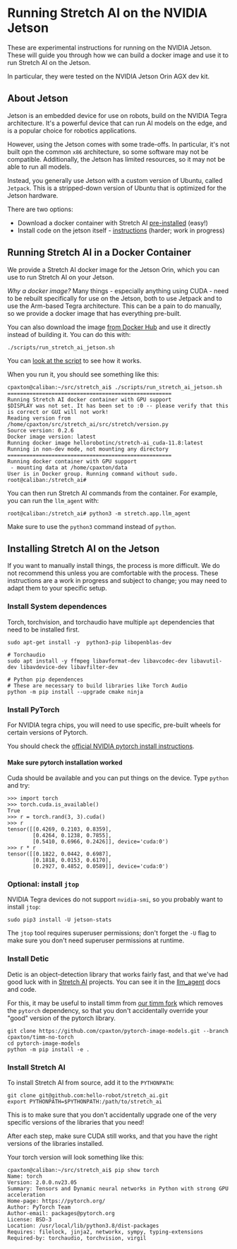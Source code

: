 # Running Stretch AI on the NVIDIA Jetson

These are experimental instructions for running on the NVIDIA Jetson. These will guide you through how we can build a docker image and use it to run Stretch AI on the Jetson.

In particular, they were tested on the NVIDIA Jetson Orin AGX dev kit.

## About Jetson

Jetson is an embedded device for use on robots, build on the NVIDIA Tegra architecture. It's a powerful device that can run AI models on the edge, and is a popular choice for robotics applications.

However, using the Jetson comes with some trade-offs. In particular, it's not built opn the common `x86` architecture, so some software may not be compatible. Additionally, the Jetson has limited resources, so it may not be able to run all models.

Instead, you generally use Jetson with a custom version of Ubuntu, called `Jetpack`. This is a stripped-down version of Ubuntu that is optimized for the Jetson hardware.

There are two options:
  - Download a docker container with Stretch AI [pre-installed](#running-stretch-ai-in-a-docker-container) (easy!)
  - Install code on the jetson itself - [instructions](#installing-stretch-ai-on-the-jetson) (harder; work in progress)

## Running Stretch AI in a Docker Container

We provide a Stretch AI docker image for the Jetson Orin, which you can use to run Stretch AI on your Jetson.

*Why a docker image?* Many things - especially anything using CUDA - need to be rebuilt specifically for use on the Jetson, both to use Jetpack and to use the Arm-based Tegra architecture. This can be a pain to do manually, so we provide a docker image that has everything pre-built.

You can also download the image [from Docker Hub](https://hub.docker.com/repository/docker/hellorobotinc/stretch-ai_jetson/general) and use it directly instead of building it. You can do this with:

```
./scripts/run_stretch_ai_jetson.sh
```

You can [look at the script](https://github.com/hello-robot/stretch_ai/blob/devel/scripts/run_stretch_ai_jetson.sh) to see how it works.

When you run it, you should see something like this:
```
cpaxton@caliban:~/src/stretch_ai$ ./scripts/run_stretch_ai_jetson.sh 
====================================================
Running Stretch AI docker container with GPU support
$DISPLAY was not set. It has been set to :0 -- please verify that this is correct or GUI will not work!
Reading version from /home/cpaxton/src/stretch_ai/src/stretch/version.py
Source version: 0.2.6
Docker image version: latest
Running docker image hellorobotinc/stretch-ai_cuda-11.8:latest
Running in non-dev mode, not mounting any directory
====================================================
Running docker container with GPU support
 - mounting data at /home/cpaxton/data
User is in Docker group. Running command without sudo.
root@caliban:/stretch_ai#
```

You can then run Stretch AI commands from the container. For example, you can run the `llm_agent` with:

```
root@caliban:/stretch_ai# python3 -m stretch.app.llm_agent
```

Make sure to use the `python3` command instead of `python`.

## Installing Stretch AI on the Jetson

If you want to manually install things, the process is more difficult. We do not recommend this unless you are comfortable with the process. These instructions are a work in progress and subject to change; you may need to adapt them to your specific setup.

### Install System dependences

Torch, torchvision, and torchaudio have multiple `apt` dependencies that need to be installed first.
```
sudo apt-get install -y  python3-pip libopenblas-dev

# Torchaudio
sudo apt install -y ffmpeg libavformat-dev libavcodec-dev libavutil-dev libavdevice-dev libavfilter-dev

# Python pip dependences
# These are necessary to build libraries like Torch Audio
python -m pip install --upgrade cmake ninja
```

### Install PyTorch

For NVIDIA tegra chips, you will need to use specific, pre-built wheels for certain versions of Pytorch.

You should check the [official NVIDIA pytorch install instructions](https://docs.nvidia.com/deeplearning/frameworks/install-pytorch-jetson-platform/index.html#prereqs-install).

#### Make sure pytorch installation worked

Cuda should be available and you can put things on the device. Type `python` and try:

```
>>> import torch
>>> torch.cuda.is_available()
True
>>> r = torch.rand(3, 3).cuda()
>>> r
tensor([[0.4269, 0.2103, 0.8359],
        [0.4264, 0.1238, 0.7855],
        [0.5410, 0.6966, 0.2426]], device='cuda:0')
>>> r * r
tensor([[0.1822, 0.0442, 0.6987],
        [0.1818, 0.0153, 0.6170],
        [0.2927, 0.4852, 0.0589]], device='cuda:0')
```

### Optional: install `jtop`

NVIDIA Tegra devices do not support `nvidia-smi`, so you probably want to install `jtop`:

```
sudo pip3 install -U jetson-stats
```

The `jtop` tool requires superuser permissions; don't forget the `-U` flag to make sure you don't need superuser permissions at runtime.

### Install Detic

Detic is an object-detection library that works fairly fast, and that we've had good luck with in [Stretch AI](https://github.com/hello-robot/stretch_ai/) projects. You can see it in the [llm_agent](llm_agent) docs and code.

For this, it may be useful to install timm from [our timm fork](https://github.com/cpaxton/pytorch-image-models/tree/cpaxton/timm-no-torch) which removes the `pytorch` dependency, so that you don't accidentally override your "good" version of the pytorch library.

```
git clone https://github.com/cpaxton/pytorch-image-models.git --branch cpaxton/timm-no-torch
cd pytorch-image-models
python -m pip install -e .
```

### Install Stretch AI

To install Stretch AI from source, add it to the `PYTHONPATH`:

```
git clone git@github.com:hello-robot/stretch_ai.git
export PYTHONPATH=$PYTHONPATH:/path/to/stretch_ai
```

This is to make sure that you don't accidentally upgrade one of the very specific versions of the libraries that you need!

After each step, make sure CUDA still works, and that you have the right versions of the libraries installed.

Your torch version will look something like this:
```
cpaxton@caliban:~/src/stretch_ai$ pip show torch
Name: torch
Version: 2.0.0.nv23.05
Summary: Tensors and Dynamic neural networks in Python with strong GPU acceleration
Home-page: https://pytorch.org/
Author: PyTorch Team
Author-email: packages@pytorch.org
License: BSD-3
Location: /usr/local/lib/python3.8/dist-packages
Requires: filelock, jinja2, networkx, sympy, typing-extensions
Required-by: torchaudio, torchvision, virgil
```
